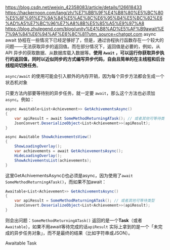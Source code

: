 https://blog.csdn.net/weixin_42358083/article/details/126618433
https://hackernoon.com/lang/zh/%E7%BB%9F%E4%B8%80%E5%BC%80%E5%8F%91%E7%9A%84%E5%AE%8C%E6%95%B4%E5%BC%82%E6%AD%A5%E7%BC%96%E7%A8%8B%E5%85%A5%E9%97%A8
https://blog.zhulegend.com/blog/unity%E4%B8%AD%E5%AF%B9await%E7%9A%84%E6%94%AF%E6%8C%81?utm_source=chatgpt.com
async await
协程在一些情况下已经足够好了，但是，通过协程执行函数存在一个较大的问题——无法获取异步的返回值。而在部分情况下，返回值是必要的，例如，从 API 异步的获取数据、从数据库载入数据等。**使用 `Await` ，可以运行你获取异步执行的返回值，同时以近似同步的方式编写异步代码，自由且简单的在主线程和后台线程间切换任务**。

`async/await` 的使用可能会引入额外的内存开销，因为每个异步方法都会生成一个状态机对象

只要方法内部要等待别的异步任务，就一定要 `await`，那么这个方法也必须加 `async`。例如：
```cs
async Awaitable<List<Achievement>> GetAchivementsAsync()
{
    var apiResult = await SomeMethodReturningATask(); // 或者其他可等待类型
    JsonConvert.DeserializeObject<List<Achievement>>(apiResult);
}

async Awaitable ShowAchievementsView()
{
    ShowLoadingOverlay();
    var achievements = await GetAchievementsAsync();
    HideLoadingOverlay();
    ShowAchivementsList(achievements);
}
```
这里GetAchivementsAsync()也必须是async，因为使用了`await SomeMethodReturningATask()`，而如果不加await：
```cs
Awaitable<List<Achievement>> GetAchivementsAsync()
{
    var apiResult = SomeMethodReturningATask(); // 或者其他可等待类型
    JsonConvert.DeserializeObject<List<Achievement>>(apiResult);
}
```
则会出问题：`SomeMethodReturningATask()` 返回的是一个**Task**（或者 `Awaitable`），如果不用await等待完成的话`apiResult` 实际上拿到的是一个「未完成的异步任务对象」，而不是最终的结果（比如字符串或JSON）。

Awaitable
Task